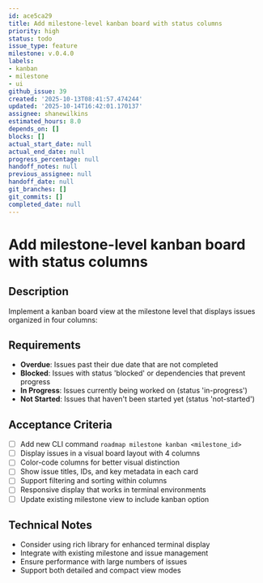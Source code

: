 ```yaml
---
id: ace5ca29
title: Add milestone-level kanban board with status columns
priority: high
status: todo
issue_type: feature
milestone: v.0.4.0
labels:
- kanban
- milestone
- ui
github_issue: 39
created: '2025-10-13T08:41:57.474244'
updated: '2025-10-14T16:42:01.170137'
assignee: shanewilkins
estimated_hours: 8.0
depends_on: []
blocks: []
actual_start_date: null
actual_end_date: null
progress_percentage: null
handoff_notes: null
previous_assignee: null
handoff_date: null
git_branches: []
git_commits: []
completed_date: null
---
```


# Add milestone-level kanban board with status columns

## Description

Implement a kanban board view at the milestone level that displays issues organized in four columns:

## Requirements
- **Overdue**: Issues past their due date that are not completed
- **Blocked**: Issues with status 'blocked' or dependencies that prevent progress  
- **In Progress**: Issues currently being worked on (status 'in-progress')
- **Not Started**: Issues that haven't been started yet (status 'not-started')

## Acceptance Criteria

- [ ] Add new CLI command `roadmap milestone kanban <milestone_id>`
- [ ] Display issues in a visual board layout with 4 columns
- [ ] Color-code columns for better visual distinction
- [ ] Show issue titles, IDs, and key metadata in each card
- [ ] Support filtering and sorting within columns
- [ ] Responsive display that works in terminal environments
- [ ] Update existing milestone view to include kanban option

## Technical Notes
- Consider using rich library for enhanced terminal display
- Integrate with existing milestone and issue management
- Ensure performance with large numbers of issues
- Support both detailed and compact view modes